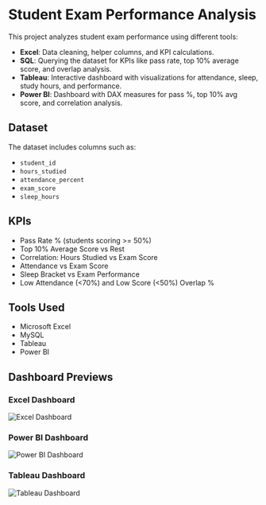 # Student Exam Performance Analysis

This project analyzes student exam performance using different tools:  
- **Excel**: Data cleaning, helper columns, and KPI calculations.  
- **SQL**: Querying the dataset for KPIs like pass rate, top 10% average score, and overlap analysis.  
- **Tableau**: Interactive dashboard with visualizations for attendance, sleep, study hours, and performance.  
- **Power BI**: Dashboard with DAX measures for pass %, top 10% avg score, and correlation analysis.

## Dataset
The dataset includes columns such as:
- `student_id`
- `hours_studied`
- `attendance_percent`
- `exam_score`
- `sleep_hours`

## KPIs
- Pass Rate % (students scoring >= 50%)
- Top 10% Average Score vs Rest
- Correlation: Hours Studied vs Exam Score
- Attendance vs Exam Score
- Sleep Bracket vs Exam Performance
- Low Attendance (<70%) and Low Score (<50%) Overlap %

## Tools Used
- Microsoft Excel  
- MySQL  
- Tableau  
- Power BI

## Dashboard Previews

### Excel Dashboard
![Excel Dashboard](images/excel_dashboard.png)

### Power BI Dashboard
![Power BI Dashboard](images/powerbi_dashboard.png)

### Tableau Dashboard
![Tableau Dashboard](images/tableau_dashboard.png)


